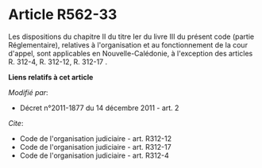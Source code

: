 # Article R562-33

Les dispositions du chapitre II du titre Ier du livre III du présent code (partie Réglementaire), relatives à l'organisation
et au fonctionnement de la cour d'appel, sont applicables en Nouvelle-Calédonie, à l'exception des articles R. 312-4, R.
312-12, R. 312-17            .

**Liens relatifs à cet article**

_Modifié par_:

  - Décret n°2011-1877 du 14 décembre 2011 - art. 2

_Cite_:

  - Code de l'organisation judiciaire - art. R312-12
  - Code de l'organisation judiciaire - art. R312-17
  - Code de l'organisation judiciaire - art. R312-4
